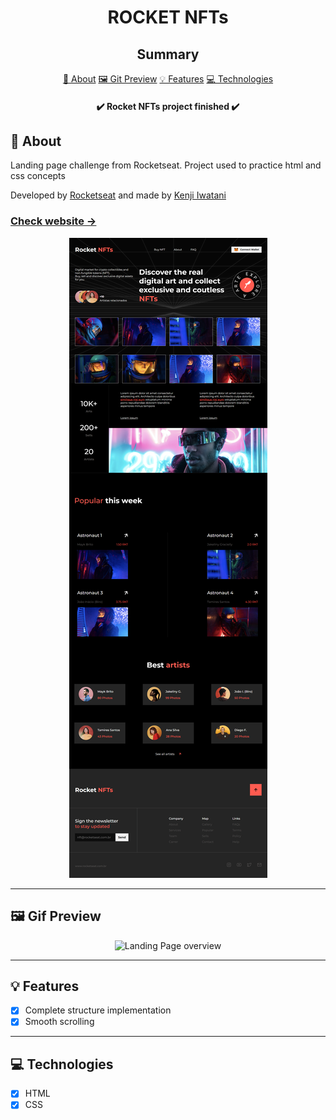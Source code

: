 <H1 align="center">ROCKET NFTs</H1>

<h2 align="center">Summary</h2>

<p align="center">
    <a href="#about">📙 About</a>
    <a href="#preview">🖼️ Git Preview</a>
    <a href="#features">💡 Features</a>
    <a href="#technologies">💻 Technologies</a>
</p>

<h4 align="center">
   ✔️ Rocket NFTs project finished ✔️
</h4>

<H2 id="about">📙 About</H2>

<p>Landing page challenge from Rocketseat. Project used to practice html and css concepts</p>
<p>Developed by <a href="https://www.rocketseat.com.br/" target="_blank">Rocketseat</a> and made by <a href="https://www.linkedin.com/in/kleverson-kenji-iwatani/" target="_blank">Kenji Iwatani</a></p>

<p>
    <h3><a href="https://rocket-nfts-kenji.netlify.app/" target="_blank">Check website &rarr;</a></h3>
</p>

<section align="center">
    <img alt="Landing Page overview" src="/assets/page-preview-1.png"/>
</section>

---

<H2 id="preview">🖼️ Gif Preview</H2>

<section align="center">
    <img alt="Landing Page overview" src="/assets/page-preview-2.gif"/>
</section>

---

<H2 id="features">💡 Features</H2>

- [x] Complete structure implementation
- [x] Smooth scrolling

---

<H2 id="technologies">💻 Technologies</H2>

- [x] HTML
- [x] CSS
